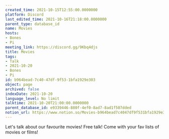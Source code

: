 ```yaml
---
created_time: 2021-10-15T12:55:00.0000000
platform: Discord
last_edited_time: 2021-10-16T21:18:00.0000000
parent_type: database_id
name: Movies
hosts:
- Bones
- Pi
meeting_link: https://discord.gg/9Kbq4djs
title: Movies
tags:
- Talk
- 2021-10-20
- Bones
- Pi
id: b964bead-7c40-47df-9f53-1bfa1929e303
object: page
archived: false
indexDate: 2021-10-20
language_level: No limit
talktime: 2021-10-20T21:00:00.0000000
parent_database_id: e9339446-880f-4ef0-8ad7-8ad1f507dded
notion_url: https://www.notion.so/Movies-b964bead7c4047df9f531bfa1929e303
---
```


Let's talk about our favourite movies!
Free talk! Come with your fav lists of movies or films!


